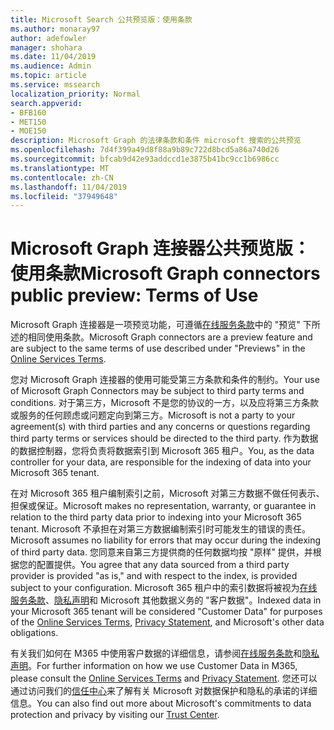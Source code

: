```yaml
---
title: Microsoft Search 公共预览版：使用条款
ms.author: monaray97
author: adefowler
manager: shohara
ms.date: 11/04/2019
ms.audience: Admin
ms.topic: article
ms.service: mssearch
localization_priority: Normal
search.appverid:
- BFB160
- MET150
- MOE150
description: Microsoft Graph 的法律条款和条件 microsoft 搜索的公共预览
ms.openlocfilehash: 7d4f399a49d8f88a9b89c722d8bcd5a86a740d26
ms.sourcegitcommit: bfcab9d42e93addccd1e3875b41bc9cc1b6986cc
ms.translationtype: MT
ms.contentlocale: zh-CN
ms.lasthandoff: 11/04/2019
ms.locfileid: "37949648"
---
```

# <a name="microsoft-graph-connectors-public-preview-terms-of-use"></a><span data-ttu-id="e8085-103">Microsoft Graph 连接器公共预览版：使用条款</span><span class="sxs-lookup"><span data-stu-id="e8085-103">Microsoft Graph connectors public preview: Terms of Use</span></span>

<span data-ttu-id="e8085-104">Microsoft Graph 连接器是一项预览功能，可遵循[在线服务条款](http://www.microsoftvolumelicensing.com/Downloader.aspx?documenttype=OST&lang=English)中的 "预览" 下所述的相同使用条款。</span><span class="sxs-lookup"><span data-stu-id="e8085-104">Microsoft Graph connectors are a preview feature and are subject to the same terms of use described under "Previews" in the [Online Services Terms](http://www.microsoftvolumelicensing.com/Downloader.aspx?documenttype=OST&lang=English).</span></span>

<span data-ttu-id="e8085-105">您对 Microsoft Graph 连接器的使用可能受第三方条款和条件的制约。</span><span class="sxs-lookup"><span data-stu-id="e8085-105">Your use of Microsoft Graph Connectors may be subject to third party terms and conditions.</span></span> <span data-ttu-id="e8085-106">对于第三方，Microsoft 不是您的协议的一方，以及应将第三方条款或服务的任何顾虑或问题定向到第三方。</span><span class="sxs-lookup"><span data-stu-id="e8085-106">Microsoft is not a party to your agreement(s) with third parties and any concerns or questions regarding third party terms or services should be directed to the third party.</span></span> <span data-ttu-id="e8085-107">作为数据的数据控制器，您将负责将数据索引到 Microsoft 365 租户。</span><span class="sxs-lookup"><span data-stu-id="e8085-107">You, as the data controller for your data, are responsible for the indexing of data into your Microsoft 365 tenant.</span></span>

<span data-ttu-id="e8085-108">在对 Microsoft 365 租户编制索引之前，Microsoft 对第三方数据不做任何表示、担保或保证。</span><span class="sxs-lookup"><span data-stu-id="e8085-108">Microsoft makes no representation, warranty, or guarantee in relation to the third party data prior to indexing into your Microsoft 365 tenant.</span></span>  <span data-ttu-id="e8085-109">Microsoft 不承担在对第三方数据编制索引时可能发生的错误的责任。</span><span class="sxs-lookup"><span data-stu-id="e8085-109">Microsoft assumes no liability for errors that may occur during the indexing of third party data.</span></span>  <span data-ttu-id="e8085-110">您同意来自第三方提供商的任何数据均按 "原样" 提供，并根据您的配置提供。</span><span class="sxs-lookup"><span data-stu-id="e8085-110">You agree that any data sourced from a third party provider is provided "as is," and with respect to the index, is provided subject to your configuration.</span></span> <span data-ttu-id="e8085-111">Microsoft 365 租户中的索引数据将被视为[在线服务条款](http://www.microsoftvolumelicensing.com/Downloader.aspx?documenttype=OST&lang=English)、[隐私声明](https://privacy.microsoft.com/privacystatement)和 Microsoft 其他数据义务的 "客户数据"。</span><span class="sxs-lookup"><span data-stu-id="e8085-111">Indexed data in your Microsoft 365 tenant will be considered "Customer Data" for purposes of the [Online Services Terms](http://www.microsoftvolumelicensing.com/Downloader.aspx?documenttype=OST&lang=English), [Privacy Statement](https://privacy.microsoft.com/privacystatement), and Microsoft's other data obligations.</span></span>

<span data-ttu-id="e8085-112">有关我们如何在 M365 中使用客户数据的详细信息，请参阅[在线服务条款](http://www.microsoftvolumelicensing.com/Downloader.aspx?documenttype=OST&lang=English)和[隐私声明](https://privacy.microsoft.com/privacystatement)。</span><span class="sxs-lookup"><span data-stu-id="e8085-112">For further information on how we use Customer Data in M365, please consult the [Online Services Terms](http://www.microsoftvolumelicensing.com/Downloader.aspx?documenttype=OST&lang=English) and [Privacy Statement](https://privacy.microsoft.com/privacystatement).</span></span> <span data-ttu-id="e8085-113">您还可以通过访问我们的[信任中心](https://www.microsoft.com/trust-center)来了解有关 Microsoft 对数据保护和隐私的承诺的详细信息。</span><span class="sxs-lookup"><span data-stu-id="e8085-113">You can also find out more about Microsoft's commitments to data protection and privacy by visiting our [Trust Center](https://www.microsoft.com/trust-center).</span></span>

